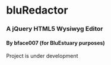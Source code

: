 # bluRedactor
### A jQuery HTML5 Wysiwyg Editor
#### By bface007 (for BluEstuary purposes)

Project is under development